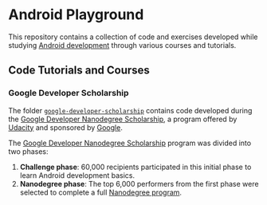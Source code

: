 # Android Playground

This repository contains a collection of code and exercises developed while studying [Android development](https://developer.android.com/) through various courses and tutorials.

## Code Tutorials and Courses

### Google Developer Scholarship

The folder [`google-developer-scholarship`](./google-developer-scholarship/) contains code developed during the [Google Developer Nanodegree Scholarship](https://sites.google.com/knowlabs.com/gdnd2017), a program offered by [Udacity](https://udacity.com) and sponsored by [Google](https://www.google.com/about/).

The [Google Developer Nanodegree Scholarship](https://sites.google.com/knowlabs.com/gdnd2017) program was divided into two phases:

1. **Challenge phase**: 60,000 recipients participated in this initial phase to learn Android development basics.
2. **Nanodegree phase**: The top 6,000 performers from the first phase were selected to complete a full [Nanodegree program](https://developer.android.com/).
